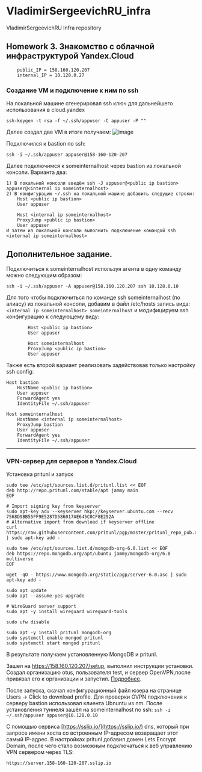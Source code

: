 # VladimirSergeevichRU_infra
VladimirSergeevichRU Infra repository

## Homework 3. Знакомство с облачной инфраструктурой Yandex.Cloud
```
	public_IP = 158.160.120.207
	internal_IP = 10.128.0.27
```
### Создание VM и подключение к ним по ssh
На локальной машине сгенерировал ssh ключ для дальнейшего использования в cloud.yandex
```
ssh-keygen -t rsa -f ~/.ssh/appuser -C appuser -P ""
```
Далее создал две VM в итоге получаем:
![image](https://github.com/Otus-DevOps-2023-09/VladimirSergeevichRU_infra/assets/123881243/0e87512e-356e-4735-acb2-070a3138600d)

Подключился к bastion по ssh:
```
ssh -i ~/.ssh/appuser appuser@158-160-120-207
```
Далее подключимся к someinternalhost через bastion из локальной консоли. Варианта два:
```
1) В локальной консоли введём ssh -J appuser@<public ip bastion>  appuser@<internal ip someinternalhost>
2) В конфигурацию ~/.ssh на локальной машине добавить следущие строки:
	Host <public ip bastion>
	User appuser

	Host <internal ip someinternalhost>
	ProxyJump <public ip bastion>
	User appuser
И затем из локальной консоли выполнить подключение командой ssh <internal ip someinternalhost>
```

## Дополнительное задание.

Подключиться к someinternalhost используя агента в одну команду можно следующим образом:
```
ssh -i ~/.ssh/appuser -A appuser@158.160.120.207 ssh 10.128.0.10
```

Для того чтобы подключиться по команде ssh someinternalhost (по алиасу) из локальной консоли, добавим в файл /etc/hosts запись вида:
	```<internal ip someinternalhost> someinternalhost```
и модифицируем ssh конфигурацию к следующему виду:
```
        Host <public ip bastion>
        User appuser

        Host someinternalhost
        ProxyJump <public ip bastion>
        User appuser
```
Также есть второй вариант реализовать задействовав только настройку ssh config:
```
Host bastion
    HostName <public ip bastion>
    User appuser
    ForwardAgent yes
    IdentityFile ~/.ssh/appuser

Host someinternalhost
    HostName <internal ip someinternalhost>
    ProxyJump bastion
    User appuser
    ForwardAgent yes
    IdentityFile ~/.ssh/appuser
```
------------------------------------------------------------------------------------------------------------------------
### VPN-сервер для серверов в Yandex.Cloud

Установка pritunl и запуск

```
sudo tee /etc/apt/sources.list.d/pritunl.list << EOF
deb http://repo.pritunl.com/stable/apt jammy main
EOF

# Import signing key from keyserver
sudo apt-key adv --keyserver hkp://keyserver.ubuntu.com --recv 7568D9BB55FF9E5287D586017AE645C0CF8E292A
# Alternative import from download if keyserver offline
curl https://raw.githubusercontent.com/pritunl/pgp/master/pritunl_repo_pub.asc | sudo apt-key add -

sudo tee /etc/apt/sources.list.d/mongodb-org-6.0.list << EOF
deb https://repo.mongodb.org/apt/ubuntu jammy/mongodb-org/6.0 multiverse
EOF

wget -qO - https://www.mongodb.org/static/pgp/server-6.0.asc | sudo apt-key add -

sudo apt update
sudo apt --assume-yes upgrade

# WireGuard server support
sudo apt -y install wireguard wireguard-tools

sudo ufw disable

sudo apt -y install pritunl mongodb-org
sudo systemctl enable mongod pritunl
sudo systemctl start mongod pritunl
```
В результате получаем установленную MongoDB и pritunl.

Зашел на https://158.160.120.207/setup, выполнил инструкции установки.
Создал организацию otus, пользователя test, и сервер OpenVPN,после привязал его к организации и запустил.
[Подробнее](https://docs.pritunl.com/docs/connecting).

После запуска, скачал конфигурационный файл юзера на странице Users -> Click to download profile.
Для проверки OVPN подключения к серверу bastion использовал клиента Ubnuntu из nm. После установления туннеля зашёл на someinternalhost по ssh:
`ssh -i ~/.ssh/appuser appuser@10.128.0.10`


С помощью сервиса [https://sslip.io/](https://sslip.io/)  dns, который при запросе имени хоста со встроенным IP-адресом возвращает этот самый IP-адрес. В настройках pritunl добавил домен Lets Encrypt Domain, после чего стало возможным подключаться к веб управлению VPN сервером через TLS:

```
https://server.158-160-120-207.sslip.io
```
